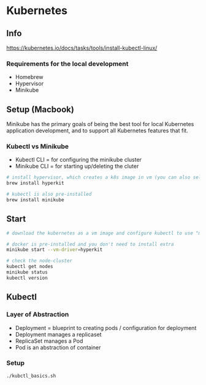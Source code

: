 # Kubernetes

## Info
https://kubernetes.io/docs/tasks/tools/install-kubectl-linux/

### Requirements for the local development
- Homebrew
- Hypervisor
- Minikube

## Setup (Macbook)
Minikube has the primary goals of being the best tool for local Kubernetes application development, and to support all Kubernetes features that fit.

### Kubectl vs Minikube
- Kubectl CLI = for configuring the minikube cluster
- Minikube CLI = for starting up/deleting the cluter

```bash
# install hypervisor, which creates a k8s image in vm (you can also select virtualbox or another vm tools)
brew install hyperkit

# kubectl is also pre-installed
brew install minikube

```
## Start
```bash
# download the kubernetes as a vm image and configure kubectl to use "minikube" cluster.

# docker is pre-installed and you don't need to install extra
minikube start --vm-driver=hyperkit

# check the node-cluster
kubectl get nodes
minikube status
kubectl version
```

## Kubectl

### Layer of Abstraction
- Deployment = blueprint to creating pods / configuration for deployment
- Deployment manages a replicaset
- ReplicaSet manages a Pod
- Pod is an abstraction of container

### Setup
```bash
./kubctl_basics.sh

```

